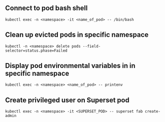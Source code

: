## Connect to pod bash shell
```
kubectl exec -n <namespace> -it <name_of_pod> -- /bin/bash
```

## Clean up evicted pods in specific namespace
```
kubectl -n <namespace> delete pods --field-selector=status.phase=Failed
```
## Display pod environmental variables in in specific namespace
```
kubectl exec -n <namespace> <name_of_pod> -- printenv
```
## Create privileged user on Superset pod
```
kubectl exec -n <namespace> -it <SUPERSET_POD> -- superset fab create-admin
```

